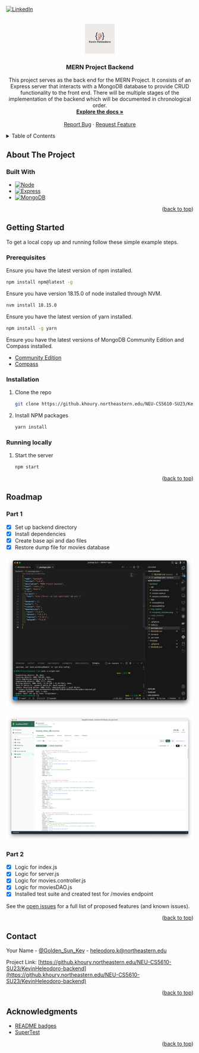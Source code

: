 <a name="readme-top"></a>
[![LinkedIn][linkedin-shield]][linkedin-url]

<!-- PROJECT LOGO -->
<br />
<div align="center">
  <a href="https://github.khoury.northeastern.edu/NEU-CS5610-SU23/KevinHeleodoro-backend">
    <img src="img/readme/logo.png" alt="Logo" width="80" height="80">
  </a>

<h3 align="center">MERN Project Backend</h3>

  <p align="center">
    This project serves as the back end for the MERN Project. It consists of an Express server that interacts with a MongoDB database to provide CRUD functionality to the front end. There will be multiple stages of the implementation of the backend which will be documented in chronological order.
    <br />
    <a href="https://github.khoury.northeastern.edu/NEU-CS5610-SU23/KevinHeleodoro-backend"><strong>Explore the docs »</strong></a>
    <br />
    <br />
    <!-- <a href="https://github.com/github_username/repo_name">View Demo</a>
    · -->
    <a href="https://github.khoury.northeastern.edu/NEU-CS5610-SU23/KevinHeleodoro-backend/issues">Report Bug</a>
    ·
    <a href="https://github.khoury.northeastern.edu/NEU-CS5610-SU23/KevinHeleodoro-backend/issues">Request Feature</a>
  </p>
</div>

<!-- TABLE OF CONTENTS -->
<details>
  <summary>Table of Contents</summary>
  <ol>
    <li>
      <a href="#about-the-project">About The Project</a>
      <ul>
        <li><a href="#built-with">Built With</a></li>
      </ul>
    </li>
    <li>
      <a href="#getting-started">Getting Started</a>
      <ul>
        <li><a href="#prerequisites">Prerequisites</a></li>
        <li><a href="#installation">Installation</a></li>
      </ul>
    </li>
    <li><a href="#roadmap">Roadmap</a></li>
    <li><a href="#contact">Contact</a></li>
    <li><a href="#acknowledgments">Acknowledgments</a></li>
  </ol>
</details>

<!-- ABOUT THE PROJECT -->

## About The Project

<!-- <p align="right">(<a href="#readme-top">back to top</a>)</p> -->

### Built With

-   [![Node][Node.js]][Node-url]
-   [![Express][Express.js]][Express-url]
-   [![MongoDB][MongoDB]][Mongo-url]

<p align="right">(<a href="#readme-top">back to top</a>)</p>

<!-- GETTING STARTED -->

## Getting Started

To get a local copy up and running follow these simple example steps.

### Prerequisites

Ensure you have the latest version of npm installed.

```sh
npm install npm@latest -g
```

Ensure you have version 18.15.0 of node installed through NVM.

```sh
nvm install 18.15.0
```

Ensure you have the latest version of yarn installed.

```sh
npm install -g yarn
```

Ensure you have the latest versions of MongoDB Community Edition and Compass installed.

-   [Community Edition](https://docs.mongodb.com/manual/administration/install-community/)
-   [Compass](https://docs.mongodb.com/compass/current/install/)

### Installation

1. Clone the repo
    ```sh
    git clone https://github.khoury.northeastern.edu/NEU-CS5610-SU23/KevinHeleodoro-backend.git
    ```
2. Install NPM packages
    ```sh
    yarn install
    ```

### Running locally

1. Start the server
    ```sh
    npm start
    ```

<p align="right">(<a href="#readme-top">back to top</a>)</p>

<!-- USAGE EXAMPLES
## Usage

Use this space to show useful examples of how a project can be used. Additional screenshots, code examples and demos work well in this space. You may also link to more resources.

_For more examples, please refer to the [Documentation](https://example.com)_

<p align="right">(<a href="#readme-top">back to top</a>)</p> -->

<!-- ROADMAP -->

## Roadmap

### Part 1

-   [x] Set up backend directory
-   [x] Install dependencies
-   [x] Create base api and dao files
-   [x] Restore dump file for movies database

![Directory Structure][backend-structure-screenshot]

![MongoDB Compass][mongo-restore-compass-screenshot]

### Part 2

-   [x] Logic for index.js
-   [x] Logic for server.js
-   [x] Logic for movies.controller.js
-   [x] Logic for moviesDAO.js
-   [x] Installed test suite and created test for /movies endpoint

See the [open issues](https://github.khoury.northeastern.edu/NEU-CS5610-SU23/KevinHeleodoro-backend/issues) for a full list of proposed features (and known issues).

<p align="right">(<a href="#readme-top">back to top</a>)</p>

<!-- CONTACT -->

## Contact

Your Name - [@Golden_Sun_Kev](https://twitter.com/Golden_Sun_Kev) - heleodoro.k@northeastern.edu

Project Link: [https://github.khoury.northeastern.edu/NEU-CS5610-SU23/KevinHeleodoro-backend](https://github.khoury.northeastern.edu/NEU-CS5610-SU23/KevinHeleodoro-backend)

<p align="right">(<a href="#readme-top">back to top</a>)</p>

<!-- ACKNOWLEDGMENTS -->

## Acknowledgments

-   [README badges](https://dev.to/envoy_/150-badges-for-github-pnk)
-   [SuperTest](https://github.com/ladjs/supertest)
    <!-- * []() -->

<p align="right">(<a href="#readme-top">back to top</a>)</p>

<!-- MARKDOWN LINKS & IMAGES -->

[linkedin-shield]: https://img.shields.io/badge/-LinkedIn-black.svg?style=for-the-badge&logo=linkedin&colorB=555
[linkedin-url]: https://linkedin.com/in/kevin-heleodoro
[backend-structure-screenshot]: img/readme/MERN_directory_screenshot.png
[mongo-restore-compass-screenshot]: img/readme/mongodb_compass_screenshot.png
[Node.js]: https://img.shields.io/badge/Node.js-43853D?style=for-the-badge&logo=node.js&logoColor=white
[Node-url]: https://nodejs.org/en
[Express.js]: https://img.shields.io/badge/Express.js-404D59?style=for-the-badge
[Express-url]: https://expressjs.com/
[MongoDB]: https://img.shields.io/badge/MongoDB-4EA94B?style=for-the-badge&logo=mongodb&logoColor=white
[Mongo-url]: https://www.mongodb.com/docs/
